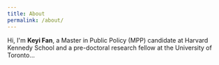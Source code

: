 ```yaml
---
title: About
permalink: /about/
---
```


Hi, I'm **Keyi Fan**, a Master in Public Policy (MPP) candidate at Harvard Kennedy School and a pre-doctoral research fellow at the University of Toronto...